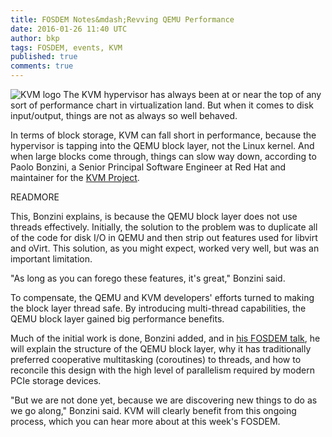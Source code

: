 ```yaml
---
title: FOSDEM Notes&mdash;Revving QEMU Performance
date: 2016-01-26 11:40 UTC
author: bkp
tags: FOSDEM, events, KVM
published: true
comments: true
---
```

![KVM logo](blog/kvm-logo-200.png) The KVM hypervisor has always been at or near the top of any sort of performance chart in virtualization land. But when it comes to disk input/output, things are not as always so well behaved.

In terms of block storage, KVM can fall short in performance, because the hypervisor is tapping into the QEMU block layer, not the Linux kernel. And when large blocks come through, things can slow way down, according to Paolo Bonzini, a Senior Principal Software Engineer at Red Hat and maintainer for the [KVM Project](http://www.linux-kvm.org/page/Main_Page).

READMORE

This, Bonzini explains, is because the QEMU block layer does not use threads effectively. Initially, the solution to the problem was to duplicate all of the code for disk I/O in QEMU and then strip out features used for libvirt and oVirt. This solution, as you might expect, worked very well, but was an important limitation.

"As long as you can forego these features, it's great," Bonzini said.

To compensate, the QEMU and KVM developers' efforts turned to making the block layer thread safe. By introducing multi-thread capabilities, the QEMU block layer gained big performance benefits.

Much of the initial work is done, Bonzini added, and in [his FOSDEM talk](https://fosdem.org/2016/schedule/event/virt_iaas_optimizing_qemu_kvm_high_iops/), he will explain the structure of the QEMU block layer, why it has traditionally preferred cooperative multitasking (coroutines) to threads, and how to reconcile this design with the high level of parallelism required by modern PCIe storage devices.

"But we are not done yet, because we are discovering new things to do as we go along," Bonzini said. KVM will clearly benefit from this ongoing process, which you can hear more about at this week's FOSDEM.
